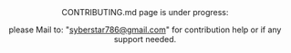 <div align=center>
CONTRIBUTING.md page is under progress:

please Mail to: "syberstar786@gmail.com" for contribution help or if any support needed.
</div>
